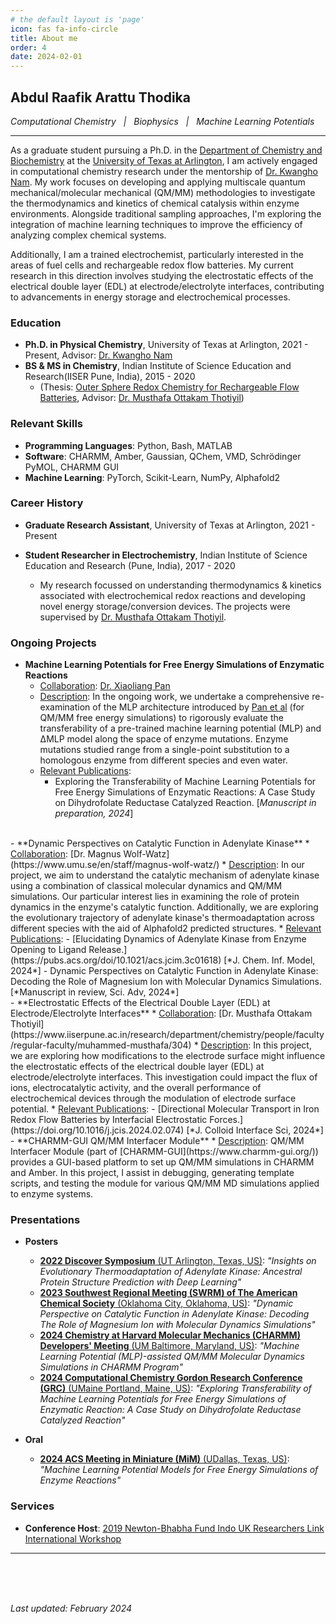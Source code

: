 ```yaml
---
# the default layout is 'page'
icon: fas fa-info-circle
title: About me 
order: 4
date: 2024-02-01
---
```


## Abdul Raafik Arattu Thodika
*Computational Chemistry&nbsp;&nbsp;&nbsp;|&nbsp;&nbsp;&nbsp;Biophysics&nbsp;&nbsp;&nbsp;|&nbsp;&nbsp;&nbsp;Machine Learning Potentials*  
- - -

As a graduate student pursuing a Ph.D. in the [Department of Chemistry and Biochemistry](https://www.uta.edu/academics/schools-colleges/science/departments/chemistry) at the [University of Texas at Arlington](https://www.uta.edu/), I am actively engaged in computational chemistry research under the mentorship of [Dr. Kwangho Nam](https://scholar.google.com/citations?user=fUPBlikAAAAJ&hl=en). My work focuses on developing and applying multiscale quantum mechanical/molecular mechanical (QM/MM) methodologies to investigate the thermodynamics and kinetics of chemical catalysis within enzyme environments. Alongside traditional sampling approaches, I'm exploring the integration of machine learning techniques to improve the efficiency of analyzing complex chemical systems.

Additionally, I am a trained electrochemist, particularly interested in the areas of fuel cells and rechargeable redox flow batteries. My current research in this direction involves studying the electrostatic effects of the electrical double layer (EDL) at electrode/electrolyte interfaces, contributing to advancements in energy storage and electrochemical processes.


### Education
- **Ph.D. in Physical Chemistry**, University of Texas at Arlington, 2021 - Present, Advisor: [Dr. Kwangho Nam](https://scholar.google.com/citations?user=fUPBlikAAAAJ&hl=en)
- **BS & MS in Chemistry**, Indian Institute of Science Education and Research(IISER Pune, India), 2015 - 2020
  * (Thesis: [Outer Sphere Redox Chemistry for Rechargeable Flow Batteries](http://dr.iiserpune.ac.in:8080/xmlui/handle/123456789/4743), Advisor: [Dr. Musthafa Ottakam Thotiyil](https://www.iiserpune.ac.in/research/department/chemistry/people/faculty/regular-faculty/muhammed-musthafa/304))

### Relevant Skills

- **Programming Languages**: Python, Bash, MATLAB
- **Software**: CHARMM, Amber, Gaussian, QChem, VMD, Schrödinger PyMOL, CHARMM GUI
- **Machine Learning**: PyTorch, Scikit-Learn, NumPy, Alphafold2

### Career History

- **Graduate Research Assistant**, University of Texas at Arlington, 2021 - Present

- **Student Researcher in Electrochemistry**, Indian Institute of Science Education and Research (Pune, India), 2017 - 2020
  * My research focussed on understanding thermodynamics & kinetics associated with electrochemical redox reactions and developing novel energy storage/conversion devices. The projects were supervised by [Dr. Musthafa Ottakam Thotiyil](https://www.iiserpune.ac.in/research/department/chemistry/people/faculty/regular-faculty/muhammed-musthafa/304).


### Ongoing Projects

- **Machine Learning Potentials for Free Energy Simulations of Enzymatic Reactions**
  * <u>Collaboration</u>: [Dr. Xiaoliang Pan](https://panxl.net/)
  * <u>Description</u>: In the ongoing work, we undertake a comprehensive re-examination of the MLP architecture introduced by [Pan et al](https://pubs.acs.org/doi/10.1021/acs.jctc.1c00565) (for QM/MM free energy simulations) to rigorously evaluate the transferability of a pre-trained machine learning potential (MLP) and &Delta;MLP model along the space of enzyme mutations. Enzyme mutations studied range from a single-point substitution to a homologous enzyme from different species and even water.
  * <u>Relevant Publications</u>:
    - Exploring the Transferability of Machine Learning Potentials for Free Energy Simulations of Enzymatic Reactions: A Case Study on Dihydrofolate Reductase Catalyzed Reaction. [*Manuscript in preparation, 2024*]
<br>
- **Dynamic Perspectives on Catalytic Function in Adenylate Kinase**
  * <u>Collaboration</u>: [Dr. Magnus Wolf-Watz](https://www.umu.se/en/staff/magnus-wolf-watz/)
  * <u>Description</u>: In our project, we aim to understand the catalytic mechanism of adenylate kinase using a combination of classical molecular dynamics and QM/MM simulations. Our particular interest lies in examining the role of protein dynamics in the enzyme's catalytic function. Additionally, we are exploring the evolutionary trajectory of adenylate kinase's thermoadaptation across different species with the aid of Alphafold2 predicted structures.
  * <u>Relevant Publications</u>:
    - [Elucidating Dynamics of Adenylate Kinase from Enzyme Opening to Ligand Release.](https://pubs.acs.org/doi/10.1021/acs.jcim.3c01618) [*J. Chem. Inf. Model, 2024*]
    - Dynamic Perspectives on Catalytic Function in Adenylate Kinase: Decoding the Role of Magnesium Ion with Molecular Dynamics Simulations. [*Manuscript in review, Sci. Adv, 2024*]
<br>
- **Electrostatic Effects of the Electrical Double Layer (EDL) at Electrode/Electrolyte Interfaces**
  * <u>Collaboration</u>: [Dr. Musthafa Ottakam Thotiyil](https://www.iiserpune.ac.in/research/department/chemistry/people/faculty/regular-faculty/muhammed-musthafa/304)
  * <u>Description</u>: In this project, we are exploring how modifications to the electrode surface might influence the electrostatic effects of the electrical double layer (EDL) at electrode/electrolyte interfaces. This investigation could impact the flux of ions, electrocatalytic activity, and the overall performance of electrochemical devices through the modulation of electrode surface potential.
  * <u>Relevant Publications</u>: 
    - [Directional Molecular Transport in Iron Redox Flow Batteries by Interfacial Electrostatic Forces.](https://doi.org/10.1016/j.jcis.2024.02.074) [*J. Colloid Interface Sci, 2024*]
<br>
- **CHARMM-GUI QM/MM Interfacer Module**
  * <u>Description</u>: QM/MM Interfacer Module (part of [CHARMM-GUI](https://www.charmm-gui.org/)) provides a GUI-based platform to set up QM/MM simulations in CHARMM and Amber. In this project, I assist in debugging, generating template scripts, and testing the module for various QM/MM MD simulations applied to enzyme systems.
  
### **Presentations**

- **Posters**
  * **<u>2022 Discover Symposium** (UT Arlington, Texas, US)</u>: *"Insights on Evolutionary Thermoadaptation of Adenylate Kinase: Ancestral Protein Structure Prediction with Deep Learning"*
  * **<u>2023 Southwest Regional Meeting (SWRM) of The American Chemical Society** (Oklahoma City, Oklahoma, US)</u>: *"Dynamic Perspective on Catalytic Function in Adenylate Kinase: Decoding The Role of Magnesium Ion with Molecular Dynamics Simulations"*
  * **<u>2024 Chemistry at Harvard Molecular Mechanics (CHARMM) Developers' Meeting** (UM Baltimore, Maryland, US)</u>: *"Machine Learning Potential (MLP)-assisted QM/MM Molecular Dynamics Simulations in CHARMM Program"*
  * **<u>2024 Computational Chemistry Gordon Research Conference (GRC)**  (UMaine Portland, Maine, US)</u>: *"Exploring Transferability of Machine Learning Potentials for Free Energy Simulations of Enzymatic Reaction: A Case Study on Dihydrofolate Reductase Catalyzed Reaction"*

- **Oral**
  * **<u>2024 ACS Meeting in Miniature (MiM)** (UDallas, Texas, US)</u>: *"Machine Learning Potential Models for Free Energy Simulations of Enzyme Reactions"*

### **Services**

- **Conference Host**: [2019 Newton-Bhabha Fund Indo UK Researchers Link International Workshop](https://www.chem.gla.ac.uk/Electrotech2019/)

- - -

<br>
<br>
<br>

*Last updated: February 2024*